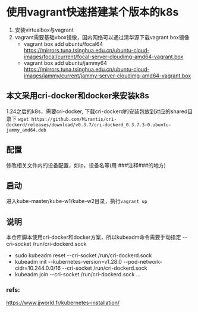 
# 使用vagrant快速搭建某个版本的k8s
1. 安装virtualbox与vagrant
2. vagrant需要基础vbox镜像，国内网络可以通过清华源下载vagrant box镜像
    - vagrant box add ubuntu/focal64 https://mirrors.tuna.tsinghua.edu.cn/ubuntu-cloud-images/focal/current/focal-server-cloudimg-amd64-vagrant.box
    - vagrant box add ubuntu/jammy64 https://mirrors.tuna.tsinghua.edu.cn/ubuntu-cloud-images/jammy/current/jammy-server-cloudimg-amd64-vagrant.box

## 本文采用cri-docker和docker来安装k8s
1.24之后的k8s，需要cri-docker, 下载cri-dockerd的安装包放到对应的shared目录下
`wget https://github.com/Mirantis/cri-dockerd/releases/download/v0.3.7/cri-dockerd_0.3.7.3-0.ubuntu-jammy_amd64.deb`

## 配置
修改相关文件内的设备配置，如ip，设备名等(用 ###注释###的地方)

## 启动
进入kube-master/kube-w1/kube-w2目录，执行`vagrant up`

## 说明
本仓库脚本使用cri-docker和docker方案，所以kubeadm命令需要手动指定 --cri-socket /run/cri-dockerd.sock

- sudo kubeadm reset --cri-socket /run/cri-dockerd.sock
- kubeadm init --kubernetes-version=v1.28.0 --pod-network-cidr=10.244.0.0/16 --cri-socket /run/cri-dockerd.sock
- kubeadm join --cri-socket /run/cri-dockerd.sock ...


### refs:
https://www.jjworld.fr/kubernetes-installation/